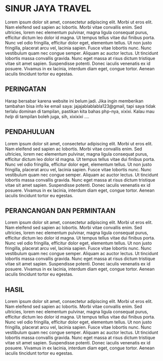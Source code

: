 # SINUR JAYA TRAVEL

Lorem ipsum dolor sit amet, consectetur adipiscing elit. Morbi ut eros elit. Nam eleifend sed sapien ac lobortis. Morbi vitae convallis enim. Sed ultricies, lorem nec elementum pulvinar, magna ligula consequat purus, efficitur dictum leo dolor id magna. Ut tempus tellus vitae dui finibus porta. Nunc vel odio fringilla, efficitur dolor eget, elementum tellus. Ut non justo fringilla, placerat arcu vel, lacinia sapien. Fusce vitae lobortis nunc. Nunc vestibulum quam nec congue semper. Aliquam ac auctor lectus. Ut tincidunt lobortis massa convallis gravida. Nunc eget massa at risus dictum tristique vitae sit amet sapien. Suspendisse potenti. Donec iaculis venenatis ex id posuere. Vivamus in ex lacinia, interdum diam eget, congue tortor. Aenean iaculis tincidunt tortor eu egestas.

## PERINGATAN

Harap bersabar karena website ini belum jadi. Jika ingin memberikan tambahan bisa info ke email saya: jajajablablabla123@gmail, tapi saya tidak terlalu dominan di tampilan, pastikan kita bahas php-nya, xixixi. Kalau mau *help* di tampilan boleh juga, sih, xixixixi ....

## PENDAHULUAN

Lorem ipsum dolor sit amet, consectetur adipiscing elit. Morbi ut eros elit. Nam eleifend sed sapien ac lobortis. Morbi vitae convallis enim. Sed ultricies, lorem nec elementum pulvinar, magna ligula consequat purus, efficitur dictum leo dolor id magna. Ut tempus tellus vitae dui finibus porta. Nunc vel odio fringilla, efficitur dolor eget, elementum tellus. Ut non justo fringilla, placerat arcu vel, lacinia sapien. Fusce vitae lobortis nunc. Nunc vestibulum quam nec congue semper. Aliquam ac auctor lectus. Ut tincidunt lobortis massa convallis gravida. Nunc eget massa at risus dictum tristique vitae sit amet sapien. Suspendisse potenti. Donec iaculis venenatis ex id posuere. Vivamus in ex lacinia, interdum diam eget, congue tortor. Aenean iaculis tincidunt tortor eu egestas.

## PERANCANGAN DAN PERMINTAAN

Lorem ipsum dolor sit amet, consectetur adipiscing elit. Morbi ut eros elit. Nam eleifend sed sapien ac lobortis. Morbi vitae convallis enim. Sed ultricies, lorem nec elementum pulvinar, magna ligula consequat purus, efficitur dictum leo dolor id magna. Ut tempus tellus vitae dui finibus porta. Nunc vel odio fringilla, efficitur dolor eget, elementum tellus. Ut non justo fringilla, placerat arcu vel, lacinia sapien. Fusce vitae lobortis nunc. Nunc vestibulum quam nec congue semper. Aliquam ac auctor lectus. Ut tincidunt lobortis massa convallis gravida. Nunc eget massa at risus dictum tristique vitae sit amet sapien. Suspendisse potenti. Donec iaculis venenatis ex id posuere. Vivamus in ex lacinia, interdum diam eget, congue tortor. Aenean iaculis tincidunt tortor eu egestas.

## HASIL

Lorem ipsum dolor sit amet, consectetur adipiscing elit. Morbi ut eros elit. Nam eleifend sed sapien ac lobortis. Morbi vitae convallis enim. Sed ultricies, lorem nec elementum pulvinar, magna ligula consequat purus, efficitur dictum leo dolor id magna. Ut tempus tellus vitae dui finibus porta. Nunc vel odio fringilla, efficitur dolor eget, elementum tellus. Ut non justo fringilla, placerat arcu vel, lacinia sapien. Fusce vitae lobortis nunc. Nunc vestibulum quam nec congue semper. Aliquam ac auctor lectus. Ut tincidunt lobortis massa convallis gravida. Nunc eget massa at risus dictum tristique vitae sit amet sapien. Suspendisse potenti. Donec iaculis venenatis ex id posuere. Vivamus in ex lacinia, interdum diam eget, congue tortor. Aenean iaculis tincidunt tortor eu egestas.

